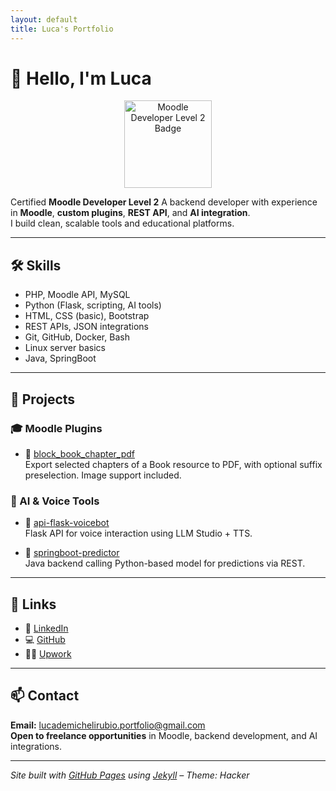 ```yaml
---
layout: default
title: Luca's Portfolio
---
```


# 👋 Hello, I'm Luca

<p align="center">
  <a href="https://www.moodlebites.com/badges/badgeclass.php?id=69" target="_blank">
    <img src="https://www.moodlebites.com/pluginfile.php/34582/badges/badgeimage/69/f3" alt="Moodle Developer Level 2 Badge" width="140" />
  </a>
</p>

Certified **Moodle Developer Level 2** 
A backend developer with experience in **Moodle**, **custom plugins**, **REST API**, and **AI integration**.  
I build clean, scalable tools and educational platforms.

---

## 🛠️ Skills

- PHP, Moodle API, MySQL
- Python (Flask, scripting, AI tools)
- HTML, CSS (basic), Bootstrap
- REST APIs, JSON integrations
- Git, GitHub, Docker, Bash
- Linux server basics
- Java, SpringBoot
---

## 📂 Projects

### 🎓 Moodle Plugins

- 🔗 [block_book_chapter_pdf](https://github.com/LucaDR1998/moodle-block_bookchapter_pdf)  
  Export selected chapters of a Book resource to PDF, with optional suffix preselection. Image support included.

### 🤖 AI & Voice Tools

- 🔗 [api-flask-voicebot](https://github.com/LucaDR1998/api-flask-voicebot)  
  Flask API for voice interaction using LLM Studio + TTS.

- 🔗 [springboot-predictor](https://github.com/LucaDR1998/springboot-predictor)  
  Java backend calling Python-based model for predictions via REST.

---

## 🔗 Links

- 💼 [LinkedIn](www.linkedin.com/in/lucademicheli98)
- 💻 [GitHub](https://github.com/LucaDR1998)
- 🧑‍💼 [Upwork](https://www.upwork.com/freelancers/~01a0bd958666f8a741?viewMode=1)

---

## 📫 Contact

**Email:** lucademichelirubio.portfolio@gmail.com  
**Open to freelance opportunities** in Moodle, backend development, and AI integrations.

---

_Site built with [GitHub Pages](https://pages.github.com) using [Jekyll](https://jekyllrb.com) – Theme: Hacker_
